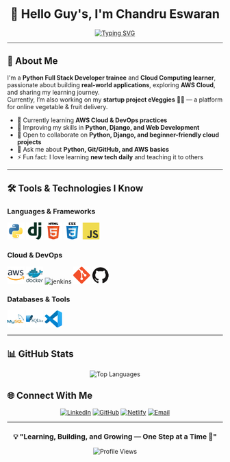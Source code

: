 <div align="center">
  
# 👋 Hello Guy's, I'm Chandru Eswaran

[![Typing SVG](https://readme-typing-svg.herokuapp.com?font=Fira+Code&pause=1000&color=28A745&center=true&vCenter=true&width=435&lines=Python+Developer;Full+Stack+Learner;AWS+Cloud+Enthusiast;Building+eVeggies+Startup)](https://git.io/typing-svg)


</div>

---

##  🚀 About Me
  

I'm a **Python Full Stack Developer trainee** and **Cloud Computing learner**, passionate about building **real-world applications**, exploring **AWS Cloud**, and sharing my learning journey.  
Currently, I’m also working on my **startup project eVeggies** 🥦🍅 — a platform for online vegetable & fruit delivery. 


- 🔭 Currently learning **AWS Cloud & DevOps practices**  
- 🌱 Improving my skills in **Python, Django, and Web Development**  
- 👯 Open to collaborate on **Python, Django, and beginner-friendly cloud projects**  
- 💬 Ask me about **Python, Git/GitHub, and AWS basics**  
- ⚡ Fun fact: I love learning **new tech daily** and teaching it to others

---

## 🛠️ Tools & Technologies I Know

### **Languages & Frameworks**
<p align="left">
  <img src="https://raw.githubusercontent.com/devicons/devicon/master/icons/python/python-original.svg" alt="python" width="40" height="40"/>
  <img src="https://raw.githubusercontent.com/devicons/devicon/master/icons/django/django-plain.svg" alt="django" width="40" height="40"/>
  <img src="https://raw.githubusercontent.com/devicons/devicon/master/icons/html5/html5-original-wordmark.svg" alt="html5" width="40" height="40"/>
  <img src="https://raw.githubusercontent.com/devicons/devicon/master/icons/css3/css3-original-wordmark.svg" alt="css3" width="40" height="40"/>
  <img src="https://raw.githubusercontent.com/devicons/devicon/master/icons/javascript/javascript-original.svg" alt="javascript" width="40" height="40"/>
</p>

### **Cloud & DevOps**
<p align="left">
  <img src="https://raw.githubusercontent.com/devicons/devicon/master/icons/amazonwebservices/amazonwebservices-original-wordmark.svg" alt="aws" width="40" height="40"/>
  <img src="https://raw.githubusercontent.com/devicons/devicon/master/icons/docker/docker-original-wordmark.svg" alt="docker" width="40" height="40"/>
  <img src="https://www.vectorlogo.zone/logos/jenkins/jenkins-icon.svg" alt="jenkins" width="40" height="40"/>
  <img src="https://raw.githubusercontent.com/devicons/devicon/master/icons/git/git-original.svg" alt="git" width="40" height="40"/>
  <img src="https://raw.githubusercontent.com/devicons/devicon/master/icons/github/github-original.svg" alt="git" width="40" height="40"/>
</p>

### **Databases & Tools**
<p align="left">
  <img src="https://raw.githubusercontent.com/devicons/devicon/master/icons/mysql/mysql-original-wordmark.svg" alt="mysql" width="40" height="40"/>
  <img src="https://raw.githubusercontent.com/devicons/devicon/master/icons/sqlite/sqlite-original-wordmark.svg" alt="sqlite" width="40" height="40"/>
  <img src="https://raw.githubusercontent.com/devicons/devicon/master/icons/vscode/vscode-original.svg" alt="vscode" width="40" height="40"/>
</p>

---

## 📊 GitHub Stats

<div align="center">
  <img src="https://github-readme-stats.vercel.app/api/top-langs/?username=ChandruEswaran&layout=compact&theme=tokyonight&hide_border=true" alt="Top Languages" height="165">
</div>


## 🌐 Connect With Me

<div align="center">
  
[![LinkedIn](https://img.shields.io/badge/LinkedIn-Connect-blue?style=for-the-badge&logo=linkedin&logoColor=white)](http://www.linkedin.com/in/chandru-eswaran-d)
[![GitHub](https://img.shields.io/badge/GitHub-Follow-black?style=for-the-badge&logo=github&logoColor=white)](https://github.com/ChandruEswaran)
[![Netlify](https://img.shields.io/badge/Netlify-Follow-178e8b?style=for-the-badge&logo=netlify&logoColor=white)](https://app.netlify.com/teams/chandrueswaran/projects)
[![Email](https://img.shields.io/badge/Email-chandrudakshina@gmail.com-red?style=for-the-badge&logo=gmail&logoColor=white)](mailto:chandrudakshina@gmail.com)

</div>

---

<div align="center">
  
### 💡 "Learning, Building, and Growing — One Step at a Time 🚀"

![Profile Views](https://komarev.com/ghpvc/?username=ChandruEswaran&color=brightgreen&style=flat-square)

</div>
